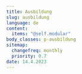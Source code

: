 ```yaml
---
title: Ausbildung
slug: ausbildung
language: de
content:
  items: "@self.modular"
body_classes: p-ausbildung
sitemap:
  changefreq: monthly
  priority: 0.7
date: 14.4.2023
---
```

